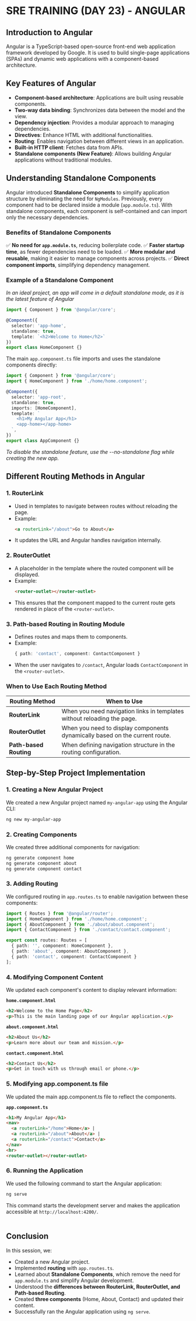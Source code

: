 # SRE TRAINING (DAY 23) - ANGULAR

## Introduction to Angular
Angular is a TypeScript-based open-source front-end web application framework developed by Google. It is used to build single-page applications (SPAs) and dynamic web applications with a component-based architecture.

## Key Features of Angular
- **Component-based architecture**: Applications are built using reusable components.
- **Two-way data binding**: Synchronizes data between the model and the view.
- **Dependency injection**: Provides a modular approach to managing dependencies.
- **Directives**: Enhance HTML with additional functionalities.
- **Routing**: Enables navigation between different views in an application.
- **Built-in HTTP client**: Fetches data from APIs.
- **Standalone components (New Feature)**: Allows building Angular applications without traditional modules.

## Understanding Standalone Components
Angular introduced **Standalone Components** to simplify application structure by eliminating the need for `NgModules`. Previously, every component had to be declared inside a module (`app.module.ts`). With standalone components, each component is self-contained and can import only the necessary dependencies.

### Benefits of Standalone Components
✅ **No need for `app.module.ts`**, reducing boilerplate code.
✅ **Faster startup time**, as fewer dependencies need to be loaded.
✅ **More modular and reusable**, making it easier to manage components across projects.
✅ **Direct component imports**, simplifying dependency management.

### Example of a Standalone Component
*In an ideal project, an app will come in a default standalone mode, as it is the latest feature of Angular*
```typescript
import { Component } from '@angular/core';

@Component({
  selector: 'app-home',
  standalone: true,
  template: `<h2>Welcome to Home</h2>`
})
export class HomeComponent {}
```

The main `app.component.ts` file imports and uses the standalone components directly:
```typescript
import { Component } from '@angular/core';
import { HomeComponent } from './home/home.component';

@Component({
  selector: 'app-root',
  standalone: true,
  imports: [HomeComponent],
  template: `
    <h1>My Angular App</h1>
    <app-home></app-home>
  `,
})
export class AppComponent {}
```
*To disable the standalone feature, use the --no-standalone flag while creating the new app.*

## Different Routing Methods in Angular
### **1. RouterLink**
- Used in templates to navigate between routes without reloading the page.
- Example:
  ```html
  <a routerLink="/about">Go to About</a>
  ```
- It updates the URL and Angular handles navigation internally.

### **2. RouterOutlet**
- A placeholder in the template where the routed component will be displayed.
- Example:
  ```html
  <router-outlet></router-outlet>
  ```
- This ensures that the component mapped to the current route gets rendered in place of the `<router-outlet>`.

### **3. Path-based Routing in Routing Module**
- Defines routes and maps them to components.
- Example:
  ```typescript
  { path: 'contact', component: ContactComponent }
  ```
- When the user navigates to `/contact`, Angular loads `ContactComponent` in the `<router-outlet>`.

### When to Use Each Routing Method
| Routing Method | When to Use |
|---------------|------------|
| **RouterLink** | When you need navigation links in templates without reloading the page. |
| **RouterOutlet** | When you need to display components dynamically based on the current route. |
| **Path-based Routing** | When defining navigation structure in the routing configuration. |

## Step-by-Step Project Implementation
### 1. Creating a New Angular Project
We created a new Angular project named `my-angular-app` using the Angular CLI:
```sh
ng new my-angular-app
```

### 2. Creating Components
We created three additional components for navigation:
```sh
ng generate component home
ng generate component about
ng generate component contact
```

### 3. Adding Routing
We configured routing in `app.routes.ts` to enable navigation between these components:
```typescript
import { Routes } from '@angular/router';
import { HomeComponent } from './home/home.component';
import { AboutComponent } from './about/about.component';
import { ContactComponent } from './contact/contact.component';

export const routes: Routes = [
  { path: '', component: HomeComponent },
  { path: 'about', component: AboutComponent },
  { path: 'contact', component: ContactComponent }
];
```

### 4. Modifying Component Content
We updated each component's content to display relevant information:

**`home.component.html`**
```html
<h2>Welcome to the Home Page</h2>
<p>This is the main landing page of our Angular application.</p>
```

**`about.component.html`**
```html
<h2>About Us</h2>
<p>Learn more about our team and mission.</p>
```

**`contact.component.html`**
```html
<h2>Contact Us</h2>
<p>Get in touch with us through email or phone.</p>
```
### 5. Modifying app.component.ts file
We updated the main app.component.ts file to reflect the components.

**`app.component.ts`**
```html
<h1>My Angular App</h1>
<nav>
  <a routerLink="/home">Home</a> |
  <a routerLink="/about">About</a> |
  <a routerLink="/contact">Contact</a>
</nav>
<hr>
<router-outlet></router-outlet>
```
### 6. Running the Application
We used the following command to start the Angular application:
```sh
ng serve
```

This command starts the development server and makes the application accessible at `http://localhost:4200/`.
<br> <br>



## Conclusion
In this session, we:
- Created a new Angular project.
- Implemented **routing** with `app.routes.ts`.
- Learned about **Standalone Components**, which remove the need for `app.module.ts` and simplify Angular development.
- Understood the **differences between RouterLink, RouterOutlet, and Path-based Routing**.
- Created **three components** (Home, About, Contact) and updated their content.
- Successfully ran the Angular application using `ng serve`.
